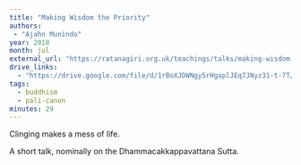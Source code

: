 ```yaml
---
title: "Making Wisdom the Priority"
authors:
 - "Ajahn Munindo"
year: 2018
month: jul
external_url: "https://ratanagiri.org.uk/teachings/talks/making-wisdom-the-priority"
drive_links:
  - "https://drive.google.com/file/d/1rBoXJDWNgy5rHgaplJEq7JNyz31-t-7T/view?usp=drivesdk"
tags:
  - buddhism
  - pali-canon
minutes: 29
---
```


Clinging makes a mess of life.

A short talk, nominally on the Dhammacakkappavattana Sutta.

